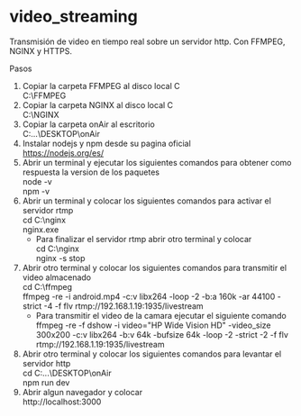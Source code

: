 # video_streaming
Transmisión de video en tiempo real sobre un servidor http. Con FFMPEG, NGINX y HTTPS.

Pasos
1. Copiar la carpeta FFMPEG al disco local C  <br>
   C:\FFMPEG
2. Copiar la carpeta NGINX al disco local C <br>
   C:\NGINX
3. Copiar la carpeta onAir al escritorio <br>
   C:\...\DESKTOP\onAir
4. Instalar nodejs y npm desde su pagina oficial  <br>
   https://nodejs.org/es/ 
5. Abrir un terminal y ejecutar los siguientes comandos para obtener como respuesta la version de los paquetes <br>
   node -v <br>
   npm -v <br>
6. Abrir un terminal y colocar los siguientes comandos para activar el servidor rtmp <br>
   cd C:\nginx  <br>
   nginx.exe
   - Para finalizar el servidor rtmp abrir otro terminal y colocar <br>
      cd C:\nginx <br>
      nginx -s stop
7. Abrir otro terminal y colocar los siguientes comandos para transmitir el video almacenado <br>
   cd C:\ffmpeg <br>
   ffmpeg -re -i android.mp4 -c:v libx264 -loop -2 -b:a 160k -ar 44100 -strict -4 -f flv rtmp://192.168.1.19:1935/livestream
   - Para transmitir el video de la camara ejecutar el siguiente comando  <br>
      ffmpeg -re -f dshow -i video="HP Wide Vision HD" -video_size 300x200 -c:v libx264 -b:v 64k -bufsize 64k -loop -2 -strict -2 -f flv rtmp://192.168.1.19:1935/livestream
8. Abrir otro terminal y colocar los siguientes comandos para levantar el servidor http <br>
   cd C:\...\DESKTOP\onAir <br>
   npm run dev 
9. Abrir algun navegador y colocar <br>
   http://localhost:3000
   
  
  
 
 

